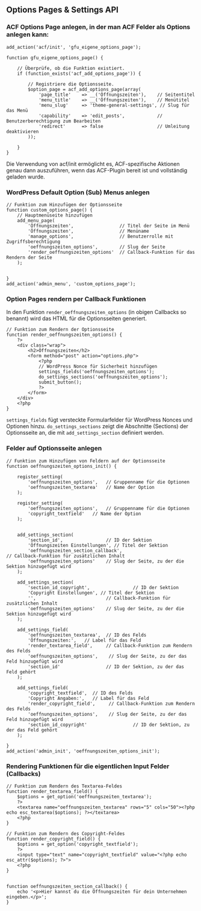 ## Options Pages & Settings API

### ACF Options Page anlegen, in der man ACF Felder als Options anlegen kann:

```
add_action('acf/init', 'gfu_eigene_options_page');

function gfu_eigene_options_page() {

    // Überprüfe, ob die Funktion existiert.
    if (function_exists('acf_add_options_page')) {

        // Registriere die Optionsseite.
        $option_page = acf_add_options_page(array(
            'page_title'    => __('Öffnungszeiten'),    // Seitentitel
            'menu_title'    => __('Öffnungszeiten'),    // Menütitel
            'menu_slug'     => 'theme-general-settings', // Slug für das Menü
            'capability'    => 'edit_posts',            // Benutzerberechtigung zum Bearbeiten
            'redirect'      => false                    // Umleitung deaktivieren
        ));

    }
}
```

Die Verwendung von acf/init ermöglicht es, ACF-spezifische Aktionen genau dann auszuführen, wenn das ACF-Plugin bereit ist und vollständig geladen wurde.



### WordPress Default Option (Sub) Menus anlegen

```
// Funktion zum Hinzufügen der Optionsseite
function custom_options_page() {
    // Hauptmenüseite hinzufügen
    add_menu_page(
        'Öffnungszeiten',                 // Titel der Seite im Menü
        'Öffnungszeiten',                 // Menüname
        'manage_options',                 // Benutzerrolle mit Zugriffsberechtigung
        'oeffnungszeiten_options',        // Slug der Seite
        'render_oeffnungszeiten_options'  // Callback-Funktion für das Rendern der Seite
    );


}
add_action('admin_menu', 'custom_options_page');
```

### Option Pages rendern per Callback Funktionen

In den Funktion `render_oeffnungszeiten_options` (in obigen Callbacks so benannt) wird das HTML für die Optionsseiten generiert.

```
// Funktion zum Rendern der Optionsseite
function render_oeffnungszeiten_options() {
    ?>
    <div class="wrap">
        <h2>Öffnungszeiten</h2>
        <form method="post" action="options.php">
            <?php
            // WordPress Nonce für Sicherheit hinzufügen
            settings_fields('oeffnungszeiten_options');
            do_settings_sections('oeffnungszeiten_options');
            submit_button();
            ?>
        </form>
    </div>
    <?php
}
```

`settings_fields` fügt versteckte Formularfelder für WordPress Nonces und Optionen hinzu.
`do_settings_sections` zeigt die Abschnitte (Sections) der Optionsseite an, die mit `add_settings_section` definiert werden.

### Felder auf Optionsseite anlegen

```
// Funktion zum Hinzufügen von Feldern auf der Optionsseite
function oeffnungszeiten_options_init() {

    register_setting(
        'oeffnungszeiten_options',   // Gruppenname für die Optionen
        'oeffnungszeiten_textarea'   // Name der Option
    );
    
    register_setting(
        'oeffnungszeiten_options',   // Gruppenname für die Optionen
        'copyright_textfield'   // Name der Option
    );


    add_settings_section(
        'section_id',                // ID der Sektion
        'Öffnungszeiten Einstellungen', // Titel der Sektion
        'oeffnungszeiten_section_callback',                          // Callback-Funktion für zusätzlichen Inhalt 
        'oeffnungszeiten_options'    // Slug der Seite, zu der die Sektion hinzugefügt wird
    );
    
    add_settings_section(
        'section_id_copyright',                // ID der Sektion
        'Copyright Einstellungen', // Titel der Sektion
        '',                          // Callback-Funktion für zusätzlichen Inhalt 
        'oeffnungszeiten_options'    // Slug der Seite, zu der die Sektion hinzugefügt wird
    );

    add_settings_field(
        'oeffnungszeiten_textarea',  // ID des Felds
        'Öffnungszeiten:',   // Label für das Feld
        'render_textarea_field',     // Callback-Funktion zum Rendern des Felds
        'oeffnungszeiten_options',    // Slug der Seite, zu der das Feld hinzugefügt wird
        'section_id'                 // ID der Sektion, zu der das Feld gehört
    );

    add_settings_field(
        'copyright_textfield',  // ID des Felds
        'Copyright Angaben:',   // Label für das Feld
        'render_copyright_field',     // Callback-Funktion zum Rendern des Felds
        'oeffnungszeiten_options',    // Slug der Seite, zu der das Feld hinzugefügt wird
        'section_id_copyright'                 // ID der Sektion, zu der das Feld gehört
    );

}
add_action('admin_init', 'oeffnungszeiten_options_init');

```

### Rendering Funktionen für die eigentlichen Input Felder (Callbacks)

```
// Funktion zum Rendern des Textarea-Feldes
function render_textarea_field() {
    $options = get_option('oeffnungszeiten_textarea');
    ?>
    <textarea name="oeffnungszeiten_textarea" rows="5" cols="50"><?php echo esc_textarea($options); ?></textarea>
    <?php
}

// Funktion zum Rendern des Copyright-Feldes
function render_copyright_field() {
    $options = get_option('copyright_textfield');
    ?>
    <input type="text" name="copyright_textfield" value="<?php echo esc_attr($options); ?>">
    <?php
}


function oeffnungszeiten_section_callback() {
    echo '<p>Hier kannst du die Öffnungszeiten für dein Unternehmen eingeben.</p>';
}

```